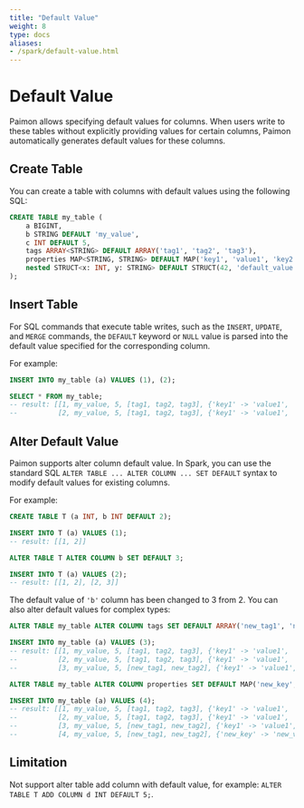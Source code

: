 ```yaml
---
title: "Default Value"
weight: 8
type: docs
aliases:
- /spark/default-value.html
---
```

<!--
Licensed to the Apache Software Foundation (ASF) under one
or more contributor license agreements.  See the NOTICE file
distributed with this work for additional information
regarding copyright ownership.  The ASF licenses this file
to you under the Apache License, Version 2.0 (the
"License"); you may not use this file except in compliance
with the License.  You may obtain a copy of the License at

  http://www.apache.org/licenses/LICENSE-2.0

Unless required by applicable law or agreed to in writing,
software distributed under the License is distributed on an
"AS IS" BASIS, WITHOUT WARRANTIES OR CONDITIONS OF ANY
KIND, either express or implied.  See the License for the
specific language governing permissions and limitations
under the License.
-->

# Default Value

Paimon allows specifying default values for columns. When users write to these tables without explicitly providing
values for certain columns, Paimon automatically generates default values for these columns.

## Create Table

You can create a table with columns with default values using the following SQL:

```sql
CREATE TABLE my_table (
    a BIGINT,
    b STRING DEFAULT 'my_value',
    c INT DEFAULT 5,
    tags ARRAY<STRING> DEFAULT ARRAY('tag1', 'tag2', 'tag3'),
    properties MAP<STRING, STRING> DEFAULT MAP('key1', 'value1', 'key2', 'value2'),
    nested STRUCT<x: INT, y: STRING> DEFAULT STRUCT(42, 'default_value')
);
```

## Insert Table

For SQL commands that execute table writes, such as the `INSERT`, `UPDATE`, and `MERGE` commands, the `DEFAULT` keyword
or `NULL` value is parsed into the default value specified for the corresponding column.

For example:

```sql
INSERT INTO my_table (a) VALUES (1), (2);

SELECT * FROM my_table;
-- result: [[1, my_value, 5, [tag1, tag2, tag3], {'key1' -> 'value1', 'key2' -> 'value2'}, {42, default_value}],
--          [2, my_value, 5, [tag1, tag2, tag3], {'key1' -> 'value1', 'key2' -> 'value2'}, {42, default_value}]]
```

## Alter Default Value

Paimon supports alter column default value. In Spark, you can use the standard SQL `ALTER TABLE ... ALTER COLUMN ... SET DEFAULT` syntax to modify default values for existing columns.

For example:

```sql
CREATE TABLE T (a INT, b INT DEFAULT 2);

INSERT INTO T (a) VALUES (1);
-- result: [[1, 2]]

ALTER TABLE T ALTER COLUMN b SET DEFAULT 3;

INSERT INTO T (a) VALUES (2);
-- result: [[1, 2], [2, 3]]
```

The default value of `'b'` column has been changed to 3 from 2. You can also alter default values for complex types:

```sql
ALTER TABLE my_table ALTER COLUMN tags SET DEFAULT ARRAY('new_tag1', 'new_tag2');

INSERT INTO my_table (a) VALUES (3);
-- result: [[1, my_value, 5, [tag1, tag2, tag3], {'key1' -> 'value1', 'key2' -> 'value2'}, {42, default_value}],
--          [2, my_value, 5, [tag1, tag2, tag3], {'key1' -> 'value1', 'key2' -> 'value2'}, {42, default_value}],
--          [3, my_value, 5, [new_tag1, new_tag2], {'key1' -> 'value1', 'key2' -> 'value2'}, {42, default_value}]]

ALTER TABLE my_table ALTER COLUMN properties SET DEFAULT MAP('new_key', 'new_value');

INSERT INTO my_table (a) VALUES (4);
-- result: [[1, my_value, 5, [tag1, tag2, tag3], {'key1' -> 'value1', 'key2' -> 'value2'}, {42, default_value}],
--          [2, my_value, 5, [tag1, tag2, tag3], {'key1' -> 'value1', 'key2' -> 'value2'}, {42, default_value}],
--          [3, my_value, 5, [new_tag1, new_tag2], {'key1' -> 'value1', 'key2' -> 'value2'}, {42, default_value}],
--          [4, my_value, 5, [new_tag1, new_tag2], {'new_key' -> 'new_value'}, {42, default_value}]]
```

## Limitation

Not support alter table add column with default value, for example: `ALTER TABLE T ADD COLUMN d INT DEFAULT 5;`.
